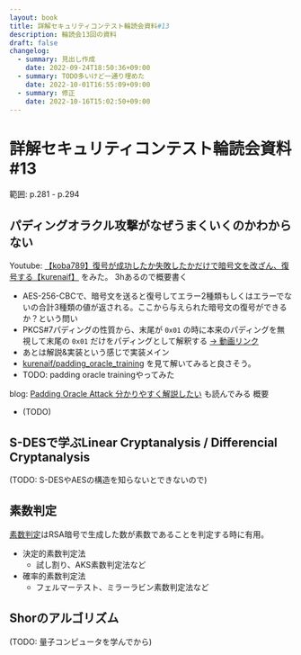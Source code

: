 ```yaml
---
layout: book
title: 詳解セキュリティコンテスト輪読会資料#13
description: 輪読会13回の資料
draft: false
changelog:
  - summary: 見出し作成
    date: 2022-09-24T18:50:36+09:00
  - summary: TODO多いけど一通り埋めた
    date: 2022-10-01T16:55:09+09:00
  - summary: 修正
    date: 2022-10-16T15:02:50+09:00
---
```


# 詳解セキュリティコンテスト輪読会資料#13

範囲: p.281 - p.294

## パディングオラクル攻撃がなぜうまくいくのかわからない

Youtube: [【koba789】復号が成功したか失敗したかだけで暗号文を改ざん、復号する【kurenaif】](https://youtu.be/RlcyBBLVnDo) をみた。
3hあるので概要書く

- AES-256-CBCで、暗号文を送ると復号してエラー2種類もしくはエラーでないの合計3種類の値が返される。ここから与えられた暗号文の復号ができるか？という問い
- PKCS#7パディングの性質から、末尾が `0x01` の時に本来のパディングを無視して末尾の `0x01` だけをパディングとして解釈する [-> 動画リンク](https://youtu.be/RlcyBBLVnDo?t=1332)
- あとは解説&実装という感じで実装メイン
- [kurenaif/padding_oracle_training](https://github.com/kurenaif/padding_oracle_training) を見て解いてみると良さそう。
- TODO: padding oracle trainingやってみた

blog: [Padding Oracle Attack 分かりやすく解説したい](https://partender810.hatenablog.com/entry/2021/06/08/225105) も読んでみる
概要

- (TODO)

## S-DESで学ぶLinear Cryptanalysis / Differencial Cryptanalysis

(TODO: S-DESやAESの構造を知らないとできないので)

## 素数判定

[素数判定](https://ja.wikipedia.org/wiki/%E7%B4%A0%E6%95%B0%E5%88%A4%E5%AE%9A)はRSA暗号で生成した数が素数であることを判定する時に有用。

- 決定的素数判定法
  - 試し割り、AKS素数判定法など
- 確率的素数判定法
  - フェルマーテスト、ミラーラビン素数判定法など

## Shorのアルゴリズム

(TODO: 量子コンピュータを学んでから)
